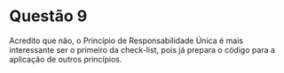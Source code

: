 # Questão 9

Acredito que não, o Princípio de Responsabilidade Única é mais interessante
ser o primeiro da check-list, pois já prepara o código para a aplicação
de outros princípios.